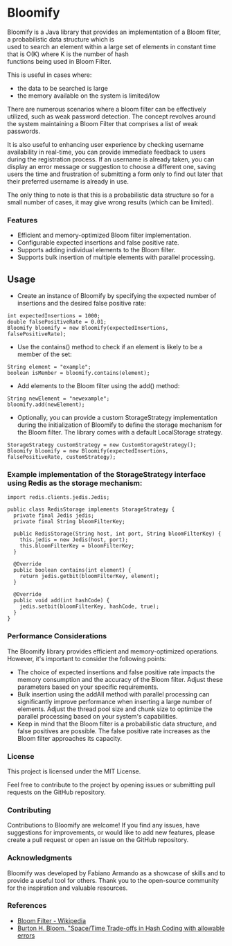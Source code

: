 # Bloomify

Bloomify is a Java library that provides an implementation of a Bloom filter, a probabilistic data structure which is  
used to search an element within a large set of elements in constant time that is O(K) where K is the number of hash  
functions being used in Bloom Filter.

This is useful in cases where:
+ the data to be searched is large
+ the memory available on the system is limited/low

There are numerous scenarios where a bloom filter can be effectively utilized, such as weak password detection. The 
concept revolves around the system maintaining a Bloom Filter that comprises a list of weak passwords.

It is also useful to enhancing user experience by checking username availability in real-time, you can provide immediate 
feedback to users during the registration process. If an username is already taken, you can display an error message or 
suggestion to choose a different one, saving users the time and frustration of submitting a form only to find out later 
that their preferred username is already in use.

The only thing to note is that this is a probabilistic data structure so for a small number of cases, it may give wrong
results (which can be limited).

### Features

+ Efficient and memory-optimized Bloom filter implementation.
+ Configurable expected insertions and false positive rate.
+ Supports adding individual elements to the Bloom filter.
+ Supports bulk insertion of multiple elements with parallel processing.

## Usage

- Create an instance of Bloomify by specifying the expected number of insertions and the desired false positive rate:

```
int expectedInsertions = 1000;
double falsePositiveRate = 0.01;
Bloomify bloomify = new Bloomify(expectedInsertions, falsePositiveRate);
```
- Use the contains() method to check if an element is likely to be a member of the set:

```
String element = "example";
boolean isMember = bloomify.contains(element);
```
- Add elements to the Bloom filter using the add() method:

```
String newElement = "newexample";
bloomify.add(newElement);
```

- Optionally, you can provide a custom StorageStrategy implementation during the initialization of Bloomify to define the storage mechanism for the Bloom filter. The library comes with a default LocalStorage strategy.

```
StorageStrategy customStrategy = new CustomStorageStrategy();
Bloomify bloomify = new Bloomify(expectedInsertions, falsePositiveRate, customStrategy);
```

### Example implementation of the StorageStrategy interface using Redis as the storage mechanism:

```
import redis.clients.jedis.Jedis;

public class RedisStorage implements StorageStrategy {
  private final Jedis jedis;
  private final String bloomFilterKey;

  public RedisStorage(String host, int port, String bloomFilterKey) {
    this.jedis = new Jedis(host, port);
    this.bloomFilterKey = bloomFilterKey;
  }

  @Override
  public boolean contains(int element) {
    return jedis.getbit(bloomFilterKey, element);
  }

  @Override
  public void add(int hashCode) {
    jedis.setbit(bloomFilterKey, hashCode, true);
  }
}
```

### Performance Considerations

The Bloomify library provides efficient and memory-optimized operations. However, it's important to consider the following points:
+ The choice of expected insertions and false positive rate impacts the memory consumption and the accuracy of the Bloom filter. Adjust these parameters based on your specific requirements.
+ Bulk insertion using the addAll method with parallel processing can significantly improve performance when inserting a large number of elements. Adjust the thread pool size and chunk size to optimize the parallel processing based on your system's capabilities.
+ Keep in mind that the Bloom filter is a probabilistic data structure, and false positives are possible. The false positive rate increases as the Bloom filter approaches its capacity.

### License

This project is licensed under the MIT License.

Feel free to contribute to the project by opening issues or submitting pull requests on the GitHub repository.

### Contributing

Contributions to Bloomify are welcome! If you find any issues, have suggestions for improvements, or would like to add new features, please create a pull request or open an issue on the GitHub repository.

### Acknowledgments

Bloomify was developed by Fabiano Armando as a showcase of skills and to provide a useful tool for others. Thank you to the open-source community for the inspiration and valuable resources.

### References

+ [Bloom Filter - Wikipedia](https://en.wikipedia.org/wiki/Bloom_filter) 
+ [Burton H. Bloom. "Space/Time Trade-offs in Hash Coding with allowable errors
  ](https://dl.acm.org/doi/10.1145/362686.362692)

